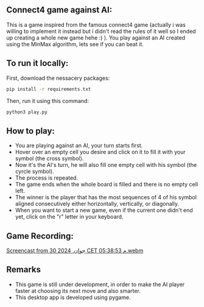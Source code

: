 ## Connect4 game against AI:

This is a game inspired from the famous connect4 game (actually i was willing to implement it instead but i didn't read the rules of it well so I ended up creating a whole new game hehe :) ). You play against an AI created using the MinMax algorithm, lets see if you can beat it.

## To run it locally:

First, download the nessacery packages:

```bash
pip install -r requirements.txt
```

Then, run it using this command:

```bash
python3 play.py
```


## How to play:

- You are playing against an AI, your turn starts first.
- Hover over an empty cell you desire and click on it to fill it with your symbol (the cross symbol).
- Now it's the AI's turn, he will also fill one empty cell with his symbol (the cyrcle symbol).
- The process is repeated.
- The game ends when the whole board is filled and there is no empty cell left.
- The winner is the player that has the most sequences of 4 of his symbol aligned consecutively either horizontally, vertically, or diagonally.
- When you want to start a new game, even if the current one didn't end yet, click on the "r" letter in your keyboard.

## Game Recording:

[Screencast from 30 جوان, 2024 CET 05:38:53 م.webm](https://github.com/NajibPro/connect4-game/assets/96317571/47204dc5-ea96-41ef-a9e8-16d9194a3f81)


## Remarks

- This game is still under development, in order to make the AI player faster at choosing its next move and also smarter.
- This desktop app is developed using pygame.

